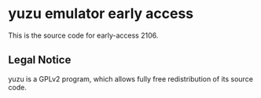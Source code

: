 yuzu emulator early access
=============

This is the source code for early-access 2106.

## Legal Notice

yuzu is a GPLv2 program, which allows fully free redistribution of its source code.